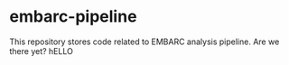 embarc-pipeline
===============

This repository stores code related to EMBARC analysis pipeline.
Are we there yet?
hELLO
